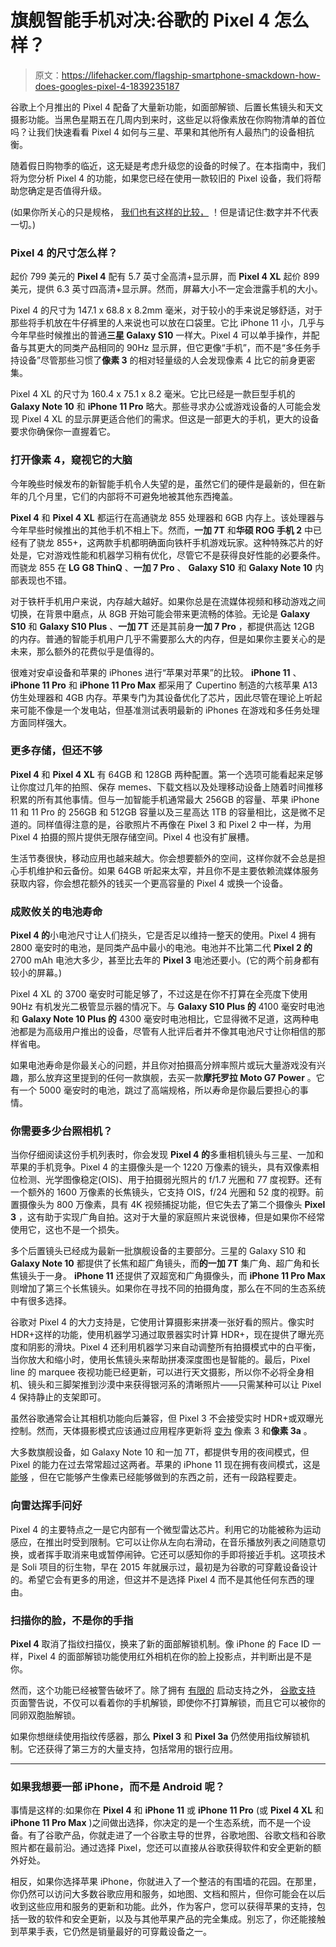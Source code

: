 # 旗舰智能手机对决:谷歌的 Pixel 4 怎么样？

> 原文：<https://lifehacker.com/flagship-smartphone-smackdown-how-does-googles-pixel-4-1839235187>

谷歌上个月推出的 Pixel 4 配备了大量新功能，如面部解锁、后置长焦镜头和天文摄影功能。当黑色星期五在几周内到来时，这些足以将像素放在你购物清单的首位吗？让我们快速看看 Pixel 4 如何与三星、苹果和其他所有人最热门的设备相抗衡。



随着假日购物季的临近，这无疑是考虑升级您的设备的时候了。在本指南中，我们将为您分析 Pixel 4 的功能，如果您已经在使用一款较旧的 Pixel 设备，我们将帮助您确定是否值得升级。

(如果你所关心的只是规格， [我们也有这样的比较，](https://lifehacker.com/how-the-leaked-pixel-4-stacks-up-against-other-smartpho-1838782478) ！但是请记住:数字并不代表一切。)

### Pixel 4 的尺寸怎么样？

起价 799 美元的 **Pixel 4** 配有 5.7 英寸全高清+显示屏，而 **Pixel 4 XL** 起价 899 美元，提供 6.3 英寸四高清+显示屏。然而，屏幕大小不一定会泄露手机的大小。

Pixel 4 的尺寸为 147.1 x 68.8 x 8.2mm 毫米，对于较小的手来说足够舒适，对于那些将手机放在牛仔裤里的人来说也可以放在口袋里。它比 iPhone 11 小，几乎与今年早些时候推出的普通**三星 Galaxy S10** 一样大。Pixel 4 可以单手操作，并配备与其更大的同类产品相同的 90Hz 显示屏，但它更像“手机”，而不是“多任务手持设备”尽管那些习惯了**像素 3** 的相对轻量级的人会发现像素 4 比它的前身更密集。

Pixel 4 XL 的尺寸为 160.4 x 75.1 x 8.2 毫米。它比已经是一款巨型手机的 **Galaxy Note 10** 和 **iPhone 11 Pro** 略大。那些寻求办公或游戏设备的人可能会发现 Pixel 4 XL 的显示屏更适合他们的需求。但这是一部更大的手机，更大的设备要求你确保你一直握着它。

### 打开像素 4，窥视它的大脑

今年晚些时候发布的新智能手机令人失望的是，虽然它们的硬件是最新的，但在新年的几个月里，它们的内部将不可避免地被其他东西掩盖。

**Pixel 4** 和 **Pixel 4 XL** 都运行在高通骁龙 855 处理器和 6GB 内存上。该处理器与今年早些时候推出的其他手机不相上下。然而，**一加 7T** 和**华硕 ROG 手机 2** 中已经有了骁龙 855+，这两款手机都明确面向铁杆手机游戏玩家。这种特殊芯片的好处是，它对游戏性能和机器学习稍有优化，尽管它不是获得良好性能的必要条件。而骁龙 855 在 **LG G8 ThinQ** 、**一加 7 Pro** 、 **Galaxy S10** 和 **Galaxy Note 10** 内部表现也不错。

对于铁杆手机用户来说，内存越大越好。如果你总是在流媒体视频和移动游戏之间切换，在背景中磨点，从 8GB 开始可能会带来更流畅的体验。无论是 **Galaxy S10** 和 **Galaxy S10 Plus** 、**一加 7T** 还是其前身**一加 7 Pro** ，都提供高达 12GB 的内存。普通的智能手机用户几乎不需要那么大的内存，但是如果你主要关心的是未来，那么额外的花费似乎是值得的。

很难对安卓设备和苹果的 iPhones 进行“苹果对苹果”的比较。 **iPhone 11** 、 **iPhone 11 Pro** 和 **iPhone 11 Pro Max** 都采用了 Cupertino 制造的六核苹果 A13 仿生处理器和 4GB 内存。苹果专门为其设备优化了芯片，因此尽管在理论上听起来可能不像是一个发电站，但基准测试表明最新的 iPhones 在游戏和多任务处理方面同样强大。

### 更多存储，但还不够

**Pixel 4** 和 **Pixel 4 XL** 有 64GB 和 128GB 两种配置。第一个选项可能看起来足够让你度过几年的拍照、保存 memes、下载文档以及处理移动设备上随着时间推移积累的所有其他事情。但与一加智能手机通常最大 256GB 的容量、苹果 iPhone 11 和 11 Pro 的 256GB 和 512GB 容量以及三星高达 1TB 的容量相比，这是微不足道的。同样值得注意的是，谷歌照片不再像在 Pixel 3 和 Pixel 2 中一样，为用 Pixel 4 拍摄的照片提供无限存储空间。Pixel 4 也没有扩展槽。

生活节奏很快，移动应用也越来越大。你会想要额外的空间，这样你就不会总是担心手机维护和云备份。如果 64GB 听起来太窄，并且你不是主要依赖流媒体服务获取内容，你会想花额外的钱买一个更高容量的 Pixel 4 或换一个设备。

### 成败攸关的电池寿命

**Pixel 4 的**小电池尺寸让人们挠头，它是否足以维持一整天的使用。Pixel 4 拥有 2800 毫安时的电池，是同类产品中最小的电池。电池并不比第二代 **Pixel 2 的** 2700 mAh 电池大多少，甚至比去年的 **Pixel 3** 电池还要小。(它的两个前身都有较小的屏幕。)

Pixel 4 XL 的 3700 毫安时可能足够了，不过这是在你不打算在全亮度下使用 90Hz 有机发光二极管显示器的情况下。与 **Galaxy S10 Plus 的** 4100 毫安时电池和 **Galaxy Note 10 Plus 的** 4300 毫安时电池相比，它显得微不足道，这两种电池都是为高级用户推出的设备，尽管有人批评后者并不像其电池尺寸让你相信的那样省电。

如果电池寿命是你最关心的问题，并且你对拍摄高分辨率照片或玩大量游戏没有兴趣，那么放弃这里提到的任何一款旗舰，去买一款**摩托罗拉 Moto G7 Power** 。它有一个 5000 毫安时的电池，跳过了高端规格，所以寿命是你最后要担心的事情。

### 你需要多少台照相机？

当你仔细阅读这份手机列表时，你会发现 **Pixel 4 的**多重相机镜头与三星、一加和苹果的手机竞争。Pixel 4 的主摄像头是一个 1220 万像素的镜头，具有双像素相位检测、光学图像稳定(OIS)、用于拍摄弱光照片的 f/1.7 光圈和 77 度视野。还有一个额外的 1600 万像素的长焦镜头，它支持 OIS，f/24 光圈和 52 度的视野。前置摄像头为 800 万像素，具有 4K 视频捕捉功能，但它失去了第二个摄像头 **Pixel 3** ，这有助于实现广角自拍。这对于大量的家庭照片来说很棒，但是如果你不经常使用它，这也不是一个损失。

多个后置镜头已经成为最新一批旗舰设备的主要部分。三星的 Galaxy S10 和 **Galaxy Note 10** 都提供了长焦和超广角镜头，而**的一加 7T** 集广角、超广角和长焦镜头于一身。 **iPhone 11** 还提供了双超宽和广角摄像头，而 **iPhone 11 Pro Max** 则增加了第三个长焦镜头。如果你在寻找不同的拍摄角度，那么在不同的生态系统中有很多选择。

谷歌对 Pixel 4 的大力支持是，它使用计算摄影来拼凑一张好看的照片。像实时 HDR+这样的功能，使用机器学习通过取景器实时计算 HDR+，现在提供了曝光亮度和阴影的滑块。Pixel 4 还利用机器学习来自动调整所有拍摄模式中的白平衡，当你放大和缩小时，使用长焦镜头来帮助拼凑深度图也是智能的。最后，Pixel line 的 marquee 夜视功能已经更新，可以进行天文摄影，所以你不必将全身相机、镜头和三脚架推到沙漠中来获得银河系的清晰照片——只需某种可以让 Pixel 4 保持静止的支架即可。

虽然谷歌通常会让其相机功能向后兼容，但 Pixel 3 不会接受实时 HDR+或双曝光控制。然而，天体摄影模式应该通过应用程序更新将 [变为](https://9to5google.com/2019/10/16/pixel-4-features-coming-to-pixel-3-and-3a/) 像素 3 和**像素 3a** 。

大多数旗舰设备，如 Galaxy Note 10 和一加 7T，都提供专用的夜间模式，但 Pixel 的能力在过去常常超过这两者。苹果的 iPhone 11 现在拥有夜间模式，这是 [能够](https://www.dpreview.com/articles/4532760973/how-does-iphone-11-night-mode-compare-to-google-pixel-3-night-sight) ，但在它能够产生像素已经能够做到的东西之前，还有一段路程要走。

### 向雷达挥手问好

Pixel 4 的主要特点之一是它内部有一个微型雷达芯片。利用它的功能被称为运动感应，在推出时受到限制。它可以让你从左向右滑动，在音乐播放列表之间随意切换，或者挥手取消来电或暂停闹钟。它还可以感知你的手即将接近手机。这项技术是 Soli 项目的衍生物，早在 2015 年就展示过，最初是为谷歌的可穿戴设备设计的。希望它会有更多的用途，但这并不是选择 Pixel 4 而不是其他任何东西的理由。

### 扫描你的脸，不是你的手指

**Pixel 4** 取消了指纹扫描仪，换来了新的面部解锁机制。像 iPhone 的 Face ID 一样，Pixel 4 的面部解锁功能使用红外相机在你的脸上投影点，并判断出是不是你。

然而，这个功能已经被警告破坏了。除了拥有 [有限的](https://9to5google.com/2019/10/21/pixel-4-face-unlock-apps-support/) 启动支持之外， [谷歌支持](https://support.google.com/pixelphone/answer/9517039?hl=en) 页面警告说，不仅可以看着你的手机解锁，即使你不打算解锁，而且它可以被你的同卵双胞胎解锁。

如果你想继续使用指纹传感器，那么 **Pixel 3** 和 **Pixel 3a** 仍然使用指纹解锁机制。它还获得了第三方的大量支持，包括常用的银行应用。

* * *

### 如果我想要一部 iPhone，而不是 Android 呢？

事情是这样的:如果你在 **Pixel 4** 和 **iPhone 11** 或 **iPhone 11 Pro** (或 **Pixel 4 XL** 和 **iPhone 11 Pro Max** )之间做出选择，你决定的是一个生态系统，而不是一个设备。有了谷歌产品，你就走进了一个谷歌主导的世界，谷歌地图、谷歌文档和谷歌照片都在最前沿。通过选择 Pixel，您还可以直接从谷歌获得软件和安全更新的额外好处。

相反，如果你选择苹果 iPhone，你就进入了一个整洁的有围墙的花园。在那里，你仍然可以访问大多数谷歌应用和服务，如地图、文档和照片，但你可能会在以后收到这些应用和服务的更新和功能。此外，作为客户，您可以获得苹果的支持，包括一致的软件和安全更新，以及与其他苹果产品的完全集成。别忘了，你还能接触到苹果手表，它仍然是销量最好的可穿戴设备之一。